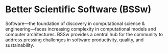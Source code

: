 # Better Scientific Software (BSSw)

Software—the foundation of discovery in computational science & engineering—faces increasing complexity in computational models and computer architectures. BSSw provides a central hub for the community to address pressing challenges in software productivity, quality, and sustainability.

<!---
Slide1 L: ../Articles/Blog/2021-11-CollegevilleReportDay3.md
Slide2 R: ../images/Blog_2109_Collegeville1.png
Slide3 L: ../Articles/Blog/2021-10-FirstFiveYrsWebinar.md
Slide4 R: ../images/Blog_2110_HPC-BP.png
Slide3 L: ../ShortArticles/CodingConventions.md
Slide3 R: ../CuratedContent/ProducingWebinarSeries.md
Slide4 L: ../Articles/Blog/2021-10-CollegevilleReportDay2.md
Slide4 R: ../images/Blog_2109_Collegeville1.png
Slide5 L: ../Articles/Blog/2021-09-SSwDiscoveriesInterview.md
Slide5 R: ../images/Blog_2109_SX_OmicronA.png
Slide6 L: ../Events/2021-11-sc21-sw-events.md
Slide6 R: ../Events/hpcbp-058-55plus-years-in-hpc.md
Slide7 L: ../Events/swr-012-sustainablehybrid.md
Slide7 R: ../Events/2022-01-SoftwareQualityDays.md
--->

<!---
Caution: Blank line after first comment mark (or before last comment mark) causes build failure.
LCM: Saving for use again later

Slide1 L: ../Articles/Blog/2021-09-SSwDiscoveriesInterview.md
Slide1 R: ../images/Blog_2109_SX_OmicronA.png
Slide2 L: ../Articles/Blog/2021-09-CollegevilleReportDay1.md
Slide2 R: ../images/Blog_2109_Collegeville1.png
Slide3 L: ../CuratedContent/SoftwareSustainabilityInstituteGuides.md
Slide3 R: ../CuratedContent/ExecutableEnvironments.md
Slide4 L: ../Articles/Blog/2021-08-registry-best-practices.md 
Slide4 R: ../CuratedContent/ThingsYouShouldNeverDoPartI.md
Slide5 L: ../Articles/Blog/2021-08-IntegratingInterns.md
Slide5 R: ../images/Blog_0821_Interns.png
Slide6 L: ../Events/2021-10-XpertNetwork.md
Slide6 R: ../Events/2021-10-wosss21.md
Slide7 R: ../Events/hpcbp-057-sierra-and-elcapitan-coes.md
Slide7 L: ../Events/2021-10-ssi-fellowship.md

--->

<!---
[Site Overview](SiteOverview.md)

[Communities Overview](CommunitiesOverview.md)

[Intro to CSE](IntroToCse.md)

[Intro to HPC](IntroToHpc.md)

--->

